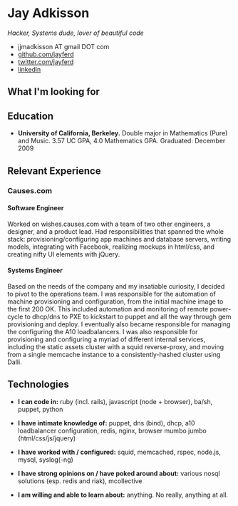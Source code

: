 # Jay Adkisson
_Hacker, Systems dude, lover of beautiful code_

* jjmadkisson AT gmail DOT com
* [github.com/jayferd](http://github.com/jayferd)
* [twitter.com/jayferd](http://twitter.com/jayferd)
* [linkedin](http://www.linkedin.com/pub/jay-adkisson/19/222/458)

## What I'm looking for


## Education
* **University of California, Berkeley.**  Double major in Mathematics (Pure) and Music.  3.57 UC GPA, 4.0 Mathematics GPA.  Graduated: December 2009

## Relevant Experience

### Causes.com

#### Software Engineer
Worked on wishes.causes.com with a team of two other engineers, a designer, and a product lead.  Had responsibilities that spanned the whole stack: provisioning/configuring app machines and database servers, writing models, integrating with Facebook, realizing mockups in html/css, and creating nifty UI elements with jQuery.

#### Systems Engineer
Based on the needs of the company and my insatiable curiosity, I decided to pivot to the operations team.  I was responsible for the automation of machine provisioning and configuration, from the initial machine image to the first 200 OK.  This included automation and monitoring of remote power-cycle to dhcp/dns to PXE to kickstart to puppet and all the way through gem provisioning and deploy.  I eventually also became responsible for managing the configuring the A10 loadbalancers.  I was also responsible for provisioning and configuring a myriad of different internal services, including the static assets cluster with a squid reverse-proxy, and moving from a single memcache instance to a consistently-hashed cluster using Dalli.

## Technologies

* **I can code in:** ruby (incl. rails), javascript (node + browser), ba/sh, puppet, python

* **I have intimate knowledge of:** puppet, dns (bind), dhcp, a10 loadbalancer configuration, redis, nginx, browser mumbo jumbo (html/css/js/jquery)

* **I have worked with / configured:** squid, memcached, rspec, node.js, mysql, syslog(-ng)

* **I have strong opinions on / have poked around about:** various nosql solutions (esp. redis and riak), mcollective

* **I am willing and able to learn about:** anything.  No really, anything at all.
